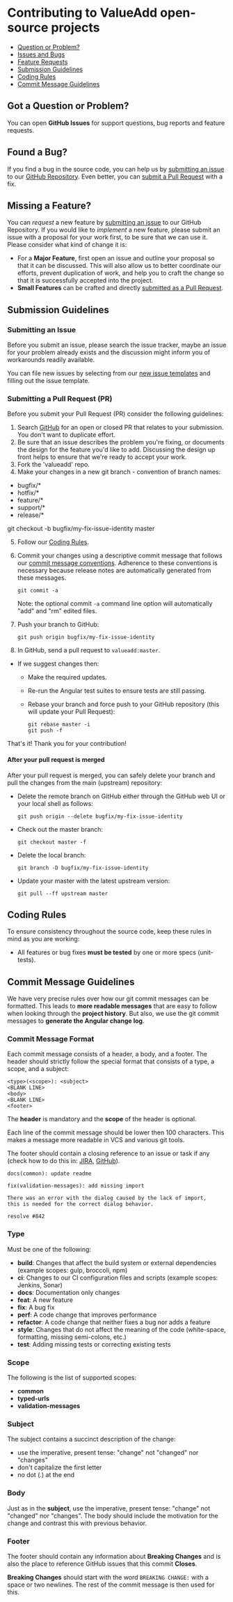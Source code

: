 # Contributing to ValueAdd open-source projects

 - [Question or Problem?](#question)
 - [Issues and Bugs](#issue)
 - [Feature Requests](#feature)
 - [Submission Guidelines](#submit)
 - [Coding Rules](#rules)
 - [Commit Message Guidelines](#commit)

## <a name="question"></a> Got a Question or Problem?
You can open **GitHub Issues** for support questions, bug reports and feature requests.

## <a name="issue"></a> Found a Bug?
If you find a bug in the source code, you can help us by [submitting an issue](#submit-issue) to our [GitHub Repository][github].
Even better, you can [submit a Pull Request](#submit-pr) with a fix.

## <a name="feature"></a> Missing a Feature?
You can *request* a new feature by [submitting an issue](#submit-issue) to our GitHub
Repository. If you would like to *implement* a new feature, please submit an issue with
a proposal for your work first, to be sure that we can use it.
Please consider what kind of change it is:

* For a **Major Feature**, first open an issue and outline your proposal so that it can be
discussed. This will also allow us to better coordinate our efforts, prevent duplication of work,
and help you to craft the change so that it is successfully accepted into the project.
* **Small Features** can be crafted and directly [submitted as a Pull Request](#submit-pr).

## <a name="submit"></a> Submission Guidelines

### <a name="submit-issue"></a> Submitting an Issue

Before you submit an issue, please search the issue tracker, maybe an issue for your problem already exists and the discussion might inform you of workarounds readily available.

You can file new issues by selecting from our [new issue templates](https://github.com/valueadd-poland/valueadd/issues/new/choose) and filling out the issue template.


### <a name="submigt-pr"></a> Submitting a Pull Request (PR)
Before you submit your Pull Request (PR) consider the following guidelines:

1. Search [GitHub](https://github.com/valueadd-poland/valueadd/pulls) for an open or closed PR
  that relates to your submission. You don't want to duplicate effort.
2. Be sure that an issue describes the problem you're fixing, or documents the design for the feature you'd like to add.
  Discussing the design up front helps to ensure that we're ready to accept your work.
3. Fork the 'valueadd' repo.
4. Make your changes in a new git branch - convention of branch names:
- bugfix/*
- hotfix/*
- feature/*
- support/*
- release/*

git checkout -b bugfix/my-fix-issue-identity master

5. Follow our [Coding Rules](#rules).
6. Commit your changes using a descriptive commit message that follows our
  [commit message conventions](#commit). Adherence to these conventions
  is necessary because release notes are automatically generated from these messages.

     ```shell
     git commit -a
     ```
    Note: the optional commit `-a` command line option will automatically "add" and "rm" edited files.

7. Push your branch to GitHub:

    ```shell
    git push origin bugfix/my-fix-issue-identity
    ```

8. In GitHub, send a pull request to `valueadd:master`.
* If we suggest changes then:
  * Make the required updates.
  * Re-run the Angular test suites to ensure tests are still passing.
  * Rebase your branch and force push to your GitHub repository (this will update your Pull Request):

    ```shell
    git rebase master -i
    git push -f
    ```

That's it! Thank you for your contribution!

#### After your pull request is merged

After your pull request is merged, you can safely delete your branch and pull the changes
from the main (upstream) repository:

* Delete the remote branch on GitHub either through the GitHub web UI or your local shell as follows:

    ```shell
    git push origin --delete bugfix/my-fix-issue-identity
    ```

* Check out the master branch:

    ```shell
    git checkout master -f
    ```

* Delete the local branch:

    ```shell
    git branch -D bugfix/my-fix-issue-identity
    ```

* Update your master with the latest upstream version:

    ```shell
    git pull --ff upstream master
    ```

## <a name="rules"></a> Coding Rules
To ensure consistency throughout the source code, keep these rules in mind as you are working:

* All features or bug fixes **must be tested** by one or more specs (unit-tests).

## <a name="commit"></a> Commit Message Guidelines

We have very precise rules over how our git commit messages can be formatted.  This leads to **more
readable messages** that are easy to follow when looking through the **project history**.  But also,
we use the git commit messages to **generate the Angular change log**.

### Commit Message Format
Each commit message consists of a header, a body, and a footer. The header should strictly follow the special format that consists of a type, a scope, and a subject:

```
<type>(<scope>): <subject>
<BLANK LINE>
<body>
<BLANK LINE>
<footer>
```

The **header** is mandatory and the **scope** of the header is optional.

Each line of the commit message should be lower then 100 characters. This makes a message more readable in VCS and various git tools.

The footer should contain a closing reference to an issue or task if any (check how to do this in: [JIRA](https://confluence.atlassian.com/bitbucket/resolve-issues-automatically-when-users-push-code-221451126.html), [GitHub](https://help.github.com/en/articles/closing-issues-using-keywords)).

```
docs(common): update readme
```

```
fix(validation-messages): add missing import

There was an error with the dialog caused by the lack of import,
this is needed for the correct dialog behavior.

resolve #842
```

### Type
Must be one of the following:

* **build**: Changes that affect the build system or external dependencies (example scopes: gulp, broccoli, npm)
* **ci**: Changes to our CI configuration files and scripts (example scopes: Jenkins, Sonar)
* **docs**: Documentation only changes
* **feat**: A new feature
* **fix**: A bug fix
* **perf**: A code change that improves performance
* **refactor**: A code change that neither fixes a bug nor adds a feature
* **style**: Changes that do not affect the meaning of the code (white-space, formatting, missing semi-colons, etc.)
* **test**: Adding missing tests or correcting existing tests

### Scope
The following is the list of supported scopes:

* **common**
* **typed-urls**
* **validation-messages**

### Subject
The subject contains a succinct description of the change:

* use the imperative, present tense: "change" not "changed" nor "changes"
* don't capitalize the first letter
* no dot (.) at the end

### Body
Just as in the **subject**, use the imperative, present tense: "change" not "changed" nor "changes".
The body should include the motivation for the change and contrast this with previous behavior.

### Footer
The footer should contain any information about **Breaking Changes** and is also the place to
reference GitHub issues that this commit **Closes**.

**Breaking Changes** should start with the word `BREAKING CHANGE:` with a space or two newlines. The rest of the commit message is then used for this.

[github]: https://github.com/valueadd-poland/valueadd
